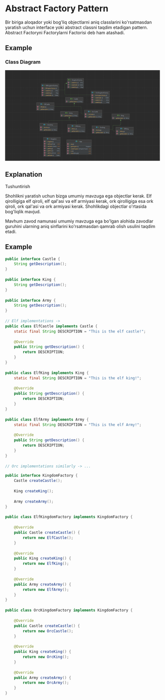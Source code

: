 # Abstract Factory Pattern

Bir biriga aloqador yoki bog'liq objectlarni aniq classlarini ko'rsatmasdan yaratish uchun interface yoki abstract classni
taqdim etadigan pattern. Abstract Factoryni Factorylarni Factorisi deb ham atashadi.

## Example



### Class Diagram

![windows](src/main/resources/img/img.png)

## Explanation

Tushuntirish

Shohlikni yaratish uchun bizga umumiy mavzuga ega objectlar kerak.
Elf qirolligiga elf qiroli, elf qal'asi va elf armiyasi kerak, ork qirolligiga esa ork qiroli, ork qal'asi va
ork armiyasi kerak. Shohlikdagi objectlar o'rtasida bog'liqlik mavjud.

Mavhum zavod namunasi umumiy mavzuga ega bo'lgan alohida zavodlar
guruhini ularning aniq sinflarini ko'rsatmasdan qamrab olish usulini taqdim etadi.

## Example

```java
public interface Castle {
    String getDescription();
}

public interface King {
    String getDescription();
}

public interface Army {
    String getDescription();
}

// Elf implementations ->
public class ElfCastle implements Castle {
    static final String DESCRIPTION = "This is the elf castle!";

    @Override
    public String getDescription() {
        return DESCRIPTION;
    }
}

public class ElfKing implements King {
    static final String DESCRIPTION = "This is the elf king!";

    @Override
    public String getDescription() {
        return DESCRIPTION;
    }
}

public class ElfArmy implements Army {
    static final String DESCRIPTION = "This is the elf Army!";

    @Override
    public String getDescription() {
        return DESCRIPTION;
    }
}

// Orc implementations similarly -> ...
```

```java
public interface KingdomFactory {
    Castle createCastle();

    King createKing();

    Army createArmy();
}

public class ElfKingdomFactory implements KingdomFactory {

    @Override
    public Castle createCastle() {
        return new ElfCastle();
    }

    @Override
    public King createKing() {
        return new ElfKing();
    }

    @Override
    public Army createArmy() {
        return new ElfArmy();
    }
}

public class OrcKingdomFactory implements KingdomFactory {

    @Override
    public Castle createCastle() {
        return new OrcCastle();
    }

    @Override
    public King createKing() {
        return new OrcKing();
    }

    @Override
    public Army createArmy() {
        return new OrcArmy();
    }
}
```


